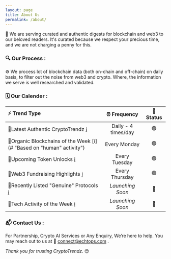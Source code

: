 ```yaml
---
layout: page
title: About Us
permalink: /about/
---
```


🌱 We are serving curated and authentic digests for blockchain and web3 to our beloved readers. It's curated because we respect your precious time, and we are not charging a penny for this.  

### 🔍 Our Process :  

⚙️ We process lot of blockchain data (both on-chain and off-chain) on daily basis, to filter out the noise from web3 and crypto. Where, the information we serve is well researched and validated.  


### 🗓️ Our Calender :

| ⚡ Trend Type | ⏰ Frequency | 🔗 Status |
|:------------|:---------:|:------:|
|🔹Latest Authentic CryptoTrendz [ℹ️](# "Removing ~ 98% media noise") | Daily - 4 times/day | 🟢 |  
|🔹Organic Blockchains of the Week [ℹ️](# "Based on "human" activity") | Every Monday | 🟢 |  
|🔹Upcoming Token Unlocks [ℹ️](# "Always a good news for early investors and developers") | Every Tuesday | 🟢 |  
|🔹Web3 Fundraising Highlights [ℹ️](# "Companies backed by reputed VC have less chance of failure, plus it also indicates the shift of interest") | Every Thursday | 🟢 |  
|🔹Recently Listed "Genuine" Protocols [ℹ️](# "Listing of genuine projects clears it's pathway for future acceptance and signals towards price hike") | _Launching Soon_ | 🔴 |  
|🔹Tech Activity of the Week [ℹ️](# "Developers always drive web3 towards stablity. Therefore, Technically active projects are probably more ethical and reliable.") | _Launching Soon_ | 🔴 |  
  

### 📬 Contact Us :  

For Partnership, Crypto AI Services or Any Enquiry, We’re here to help. You may reach out to us at 📧 [connect@echtops.com](mailto:connect@echtops.com) .

*Thank you for trusting CryptoTrendz*. 😊  
